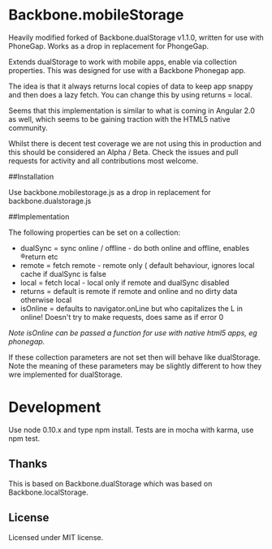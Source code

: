 Backbone.mobileStorage
======================

Heavily modified forked of Backbone.dualStorage v1.1.0, written for use with PhoneGap. Works as a drop in replacement for PhongeGap.

Extends dualStorage to work with mobile apps, enable via collection properties. This was designed for use with a Backbone Phonegap app. 

The idea is that it always returns local copies of data to keep app snappy and then does a lazy fetch. You can change this by using returns = local.

Seems that this implementation is similar to what is coming in Angular 2.0 as well, which seems to be gaining traction with the HTML5 native community.
 
Whilst there is decent test coverage we are not using this in production and this should be considered an Alpha / Beta. Check the issues and pull requests for activity and all contributions most welcome. 

##Installation

Use backbone.mobilestorage.js as a drop in replacement for backbone.dualstorage.js

##Implementation

The following properties can be set on a collection:
 
- dualSync = sync online / offline - do both online and offline, enables ®return etc
- remote = fetch remote - remote only ( default behaviour, ignores local cache if dualSync is false
- local = fetch local - local only if remote and dualSync disabled
- returns =  default is remote if remote and online and no dirty data otherwise local
- isOnline = defaults to navigator.onLine but who capitalizes the L in online! Doesn't try to make requests, does same as if error 0

<i>Note isOnline can be passed a function for use with native html5 apps, eg phonegap.</i>

If these collection parameters are not set then will behave like dualStorage. Note the meaning of these parameters may be slightly different to how they wre implemented for dualStorage.

# Development

Use node 0.10.x and type npm install. Tests are in mocha with karma, use npm test.
 
## Thanks

This is based on Backbone.dualStorage which was based on Backbone.localStorage. 

## License

Licensed under MIT license.


